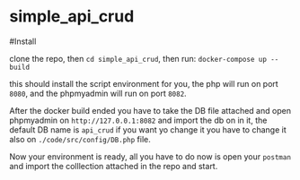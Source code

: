 # simple_api_crud

#Install

clone the repo, then `cd simple_api_crud`, then run:
`docker-compose up --build`

this should install the script environment for you, the php will run on port `8080`, and the phpmyadmin will run on port `8082`.

After the docker build ended you have to take the DB file attached and open phpmyadmin on `http://127.0.0.1:8082` and import the db on in it, the default DB name is `api_crud` if you want yo change it you have to change it also on `./code/src/config/DB.php` file.

Now your environment is ready, all you have to do now is open your `postman` and import the colllection attached in the repo and start. 
